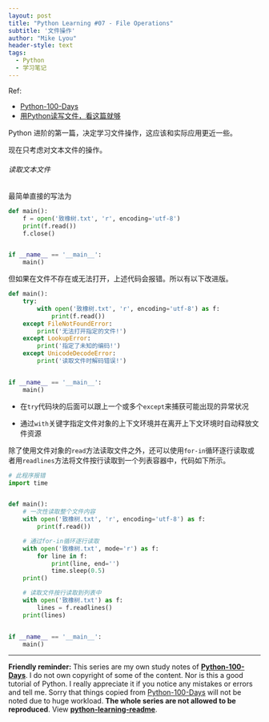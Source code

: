 ```yaml
---
layout: post
title: "Python Learning #07 - File Operations"
subtitle: '文件操作'
author: "Mike Lyou"
header-style: text
tags:
  - Python
  - 学习笔记
---
```


Ref:

- [Python-100-Days](https://github.com/jackfrued/Python-100-Days/blob/master/Day01-15/11.文件和异常.md#文件和异常)
- [用Python读写文件，看这篇就够](https://juejin.im/post/5c720ff3f265da2d8e70ebef#heading-18)

Python 进阶的第一篇，决定学习文件操作，这应该和实际应用更近一些。

现在只考虑对文本文件的操作。

###### 读取文本文件
最简单直接的写法为
```python
def main():
    f = open('致橡树.txt', 'r', encoding='utf-8')
    print(f.read())
    f.close()


if __name__ == '__main__':
    main()
```

但如果在文件不存在或无法打开，上述代码会报错。所以有以下改进版。
```python
def main():
    try:       
        with open('致橡树.txt', 'r', encoding='utf-8') as f:   
            print(f.read())
    except FileNotFoundError:
        print('无法打开指定的文件!')
    except LookupError:
        print('指定了未知的编码!')
    except UnicodeDecodeError:
        print('读取文件时解码错误!')


if __name__ == '__main__':
    main()
```
- 在`try`代码块的后面可以跟上一个或多个`except`来捕获可能出现的异常状况

- 通过`with`关键字指定文件对象的上下文环境并在离开上下文环境时自动释放文件资源

除了使用文件对象的`read`方法读取文件之外，还可以使用`for-in`循环逐行读取或者用`readlines`方法将文件按行读取到一个列表容器中，代码如下所示。

```python
# 此程序报错
import time


def main():
    # 一次性读取整个文件内容
    with open('致橡树.txt', 'r', encoding='utf-8') as f:
        print(f.read())

    # 通过for-in循环逐行读取
    with open('致橡树.txt', mode='r') as f:
        for line in f:
            print(line, end='')
            time.sleep(0.5)
    print()

    # 读取文件按行读取到列表中
    with open('致橡树.txt') as f:
        lines = f.readlines()
    print(lines)


if __name__ == '__main__':
    main()
```




------------
**Friendly reminder:** This series are my own study notes of **[Python-100-Days](https://github.com/jackfrued/Python-100-Days)**. I do not own copyright of some of the content. Nor is this a good tutorial of Python. I really appreciate it if you notice any mistakes or errors and tell me. Sorry that things copied from [Python-100-Days](https://github.com/jackfrued/Python-100-Days) will not be noted due to huge workload. **The whole series are not allowed to be reproduced**. View **[python-learning-readme](https://mikelyou.com/2020/01/02/python-learning-00-readme/)**.
